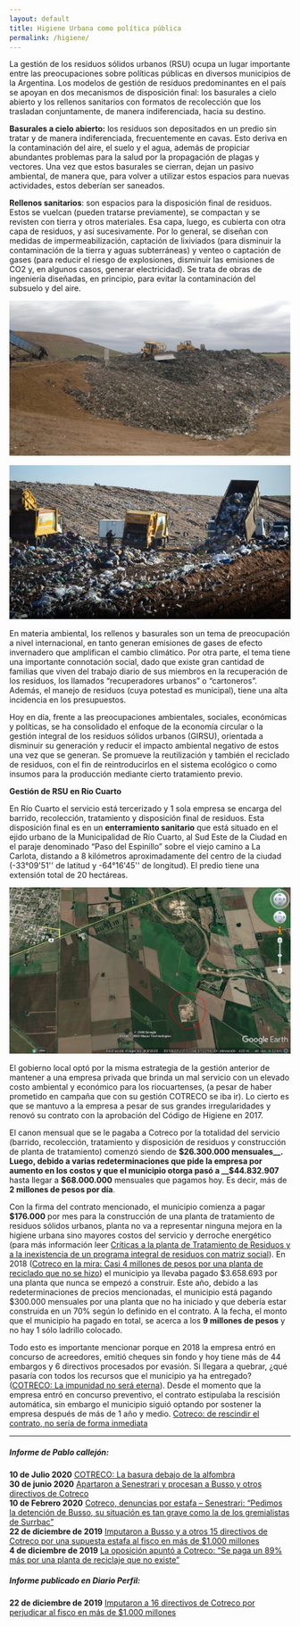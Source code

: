 ```yaml
---
layout: default
title: Higiene Urbana como política pública
permalink: /higiene/
---
```

La gestión de los residuos sólidos urbanos (RSU) ocupa un lugar importante entre las preocupaciones sobre políticas públicas en diversos municipios de la Argentina. Los modelos de gestión de residuos predominantes en el país se apoyan en dos mecanismos de disposición final: los basurales a cielo abierto y los rellenos sanitarios con formatos de recolección que los trasladan conjuntamente, de manera indiferenciada, hacia su destino.

__Basurales a cielo abierto:__ los residuos son depositados en un predio sin tratar y de manera indiferenciada, frecuentemente en cavas. Esto deriva en la contaminación del aire, el suelo y el agua, además de propiciar abundantes problemas para la salud por la propagación de plagas y vectores. Una vez que estos basurales se cierran, dejan un pasivo ambiental, de manera que, para volver a utilizar estos espacios para nuevas actividades, estos deberían ser saneados.

__Rellenos sanitarios__: son espacios para la disposición final de residuos. Estos se vuelcan (pueden tratarse previamente), se compactan y se revisten con tierra y otros materiales. Esa capa, luego, es cubierta con otra capa de residuos, y así sucesivamente. Por lo general, se diseñan con medidas de impermeabilización, captación de lixiviados (para disminuir la contaminación de la tierra y aguas subterráneas) y venteo o captación de gases (para reducir el riesgo de explosiones, disminuir las emisiones de CO2 y, en algunos casos, generar electricidad). Se trata de obras de ingeniería diseñadas, en principio, para evitar la contaminación del subsuelo y del aire.

![enlace en línea](/img/enterramiento.png)

![enlace en línea](/img/enterramiento2.png)

En materia ambiental, los rellenos y basurales son un tema de preocupación a nivel internacional, en tanto generan emisiones de gases de efecto invernadero que amplifican el cambio climático. Por otra parte, el tema tiene una importante connotación social, dado que existe gran cantidad de familias que viven del trabajo diario de sus miembros en la recuperación de los residuos, los llamados “recuperadores urbanos” o “cartoneros”. Además, el manejo de residuos (cuya potestad es municipal), tiene una alta incidencia en los presupuestos.

Hoy en día, frente a las preocupaciones ambientales, sociales, económicas y políticas, se ha consolidado el enfoque de la economía circular o la gestión integral de los residuos sólidos urbanos (GIRSU), orientada a disminuir su generación y reducir el impacto ambiental negativo de estos una vez que se generan. Se promueve la reutilización y también el reciclado de residuos, con el fin de reintroducirlos en el sistema ecológico o como insumos para la producción mediante cierto tratamiento previo.

__Gestión de RSU en Río Cuarto__

En Río Cuarto el servicio está tercerizado y 1 sola empresa se encarga del barrido, recolección, tratamiento y disposición final de residuos. Esta disposición final es en un __enterramiento sanitario__ que está situado en el ejido urbano de la Municipalidad de Río Cuarto, al Sud Este de la Ciudad en el paraje denominado “Paso del Espinillo” sobre el viejo camino a La Carlota, distando a 8 kilómetros aproximadamente del centro de la ciudad (-33°09'51'' de latitud y -64°16'45'' de longitud). El predio tiene una extensión total de 20 hectáreas.

![enlace en línea](/img/enterramiento3.png)

El gobierno local optó por la misma estrategia de la gestión anterior de mantener a una empresa privada que brinda un mal servicio con un elevado costo ambiental y económico para los riocuartenses, (a pesar de haber prometido en campaña que con su gestión COTRECO se iba ir). Lo cierto es que se mantuvo a la empresa a pesar de sus grandes irregularidades y renovó su contrato con la aprobación del Código de Higiene en 2017.  

El canon mensual que se le pagaba a Cotreco por la totalidad del servicio (barrido, recolección, tratamiento y disposición de residuos y construcción de planta de tratamiento) comenzó siendo de __$26.300.000 mensuales__. Luego, debido a varias redeterminaciones que pide la empresa por aumento en los costos y que el municipio otorga pasó a __$44.832.907__ hasta llegar a __$68.000.000__ mensuales que pagamos hoy. Es decir, más de __2 millones de pesos por día__.

Con la firma del contrato mencionado, el municipio comienza a pagar __$176.000__ por mes para la construcción de una planta de tratamiento de residuos sólidos urbanos, planta no va a representar ninguna mejora en la higiene urbana sino mayores costos del servicio y derroche energético (para más información leer [Críticas a la planta de Tratamiento de Residuos y a la inexistencia de un programa integral de residuos con matriz social](https://respeto.org.ar/2019/11/01/audiencia_cotreco/)). En 2018 ([Cotreco en la mira: Casi 4 millones de pesos por una planta de reciclado que no se hizo](https://www.telediariodigital.net/2018/12/cotreco-en-la-mira-casi-4-millones-de-pesos-por-una-planta-de-reciclado-que-no-se-hizo/)) el municipio ya llevaba pagado $3.658.693 por una planta que nunca se empezó a construir. Este año, debido a las redeterminaciones de precios mencionadas, el municipio está pagando $300.000 mensuales por una planta que no ha iniciado y que debería estar construida en un 70% según lo definido en el contrato. A la fecha, el monto que el municipio ha pagado en total, se acerca a los __9 millones de pesos__ y no hay 1 sólo ladrillo colocado.

Todo esto es importante mencionar porque en 2018 la empresa entró en concurso de acreedores, emitió cheques sin fondo y hoy tiene más de 44 embargos y 6 directivos procesados por evasión. Si llegara a quebrar, ¿qué pasaría con todos los recursos que el municipio ya ha entregado? ([COTRECO: La impunidad no será eterna](http://www.retruco.com.ar/cotreco-la-impunidad-no-sera-eterna/)). Desde el momento que la empresa entró en concurso preventivo, el contrato estipulaba la rescisión automática, sin embargo el municipio siguió optando por sostener la empresa después de más de 1 año y medio.
[Cotreco: de rescindir el contrato, no sería de forma inmediata](https://www.puntal.com.ar/cotreco-rescindir-el-contrato-no-seria-forma-inmediata-n31059)

---

##### Informe de Pablo callejón:

__10 de Julio 2020__ [COTRECO: La basura debajo de la alfombra](http://postercentral.com.ar/2020/07/10/la-basura-debajo-de-la-alfombra/)  
__30 de junio 2020__ [Apartaron a Senestrari y procesan a Busso y otros directivos de Cotreco](http://postercentral.com.ar/2020/06/30/apartaron-a-senestrari-y-procesan-a-busso-y-otros-directivos-de-cotreco/)  
__10 de Febrero 2020__ [Cotreco, denuncias por estafa – Senestrari: “Pedimos la detención de Busso, su situación es tan grave como la de los gremialistas de Surrbac”](http://postercentral.com.ar/2020/02/10/cotreco-denuncias-por-estafa-senestrari-pedimos-la-detencion-de-busso-su-situacion-es-tan-grave-como-la-de-los-gremialistas-de-surrbac/)  
__22 de diciembre de 2019__ [Imputaron a Busso y a otros 15 directivos de Cotreco por una supuesta estafa al fisco en más de $1.000 millones](http://postercentral.com.ar/2019/12/22/imputaron-a-busso-y-a-otros-15-directivos-de-cotreco-por-una-supuesta-estafa-al-fisco-en-mas-de-1-000-millones/)  
__4 de diciembre de 2019__ [La oposición apuntó a Cotreco: “Se paga un 89% más por una planta de reciclaje que no existe”](http://postercentral.com.ar/2019/12/04/la-oposicion-apunto-a-cotreco-se-paga-un-89-mas-por-una-planta-de-reciclaje-que-no-existe/)  

##### Informe publicado en Diario Perfil:
__22 de diciembre de 2019__ [Imputaron a 16 directivos de Cotreco por perjudicar al fisco en más de $1.000 millones ](https://www.perfil.com/noticias/cordoba/imputaron-a-16-directivos-de-cotreco-por-perjudicar-al-fisco-en-mas-de-1000-millones.phtml)
